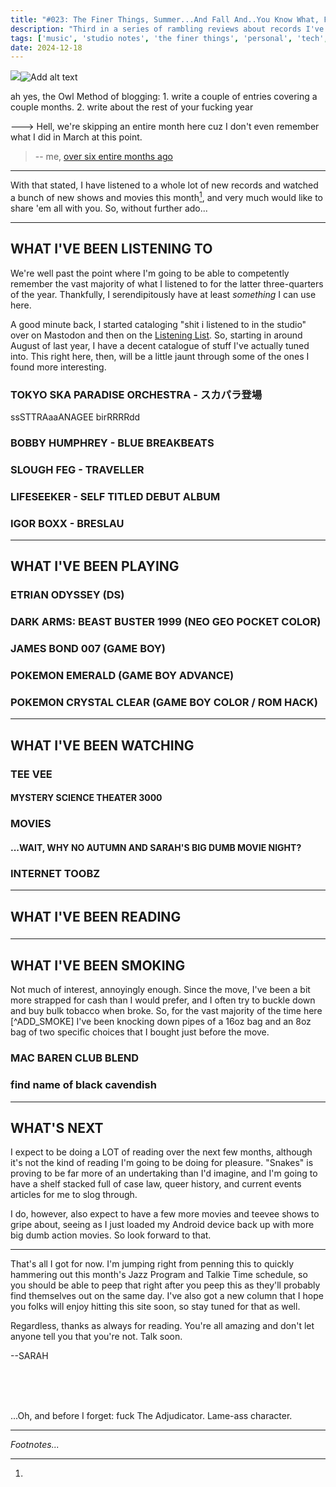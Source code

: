```yaml
---
title: "#023: The Finer Things, Summer...And Fall And..You Know What, Fuck it. Let's Just Call It The Rest Of 2023."
description: "Third in a series of rambling reviews about records I've listened to, games I've played, books and movies I've enjoyed, and pipe tobaccos I've smoked. Yeah, yeah, I know the last one was in, like, May. It's been a weird fuckin' year, man. Buckle in; we've got a lot of ground to cover." 
tags: ['music', 'studio notes', 'the finer things', 'personal', 'tech', 'luckless games', 'our lady maven', 'blogpost']
date: 2024-12-18
---
```



<div class="floatcenter caption">
  <p><img tabindex=1 src="/blog/0022/01.png" /><span class="f"><img src="/blog/0022/01.png" alt="Add alt text"/></span></p>
  <p> ah yes, the Owl Method of blogging: 1. write a couple of entries covering a couple months. 2. write about the rest of your fucking year </p>
</div>

---> Hell, we're skipping an entire month here cuz I don't even remember what I did in March at this point.  
> -- me, [over six entire months ago](https://truckstop.coffee/post/0011/)

---

With that stated, I have listened to a whole lot of new records and watched a bunch of new shows and movies this month[^1], and very much would like to share 'em all with you. So, without further ado...

---

## WHAT I'VE BEEN LISTENING TO

We're well past the point where I'm going to be able to competently remember the vast majority of what I listened to for the latter three-quarters of the year. Thankfully, I serendipitously have at least *something* I can use here.

A good minute back, I started cataloging "shit i listened to in the studio" over on Mastodon and then on the [Listening List](/post/mist_listen). So, starting in around August of last year, I have a decent catalogue of stuff I've actually tuned into. This right here, then, will be a little jaunt through some of the ones I found more interesting.

### TOKYO SKA PARADISE ORCHESTRA - スカパラ登場

ssSTTRAaaANAGEE birRRRRdd 

### BOBBY HUMPHREY - BLUE BREAKBEATS

### SLOUGH FEG - TRAVELLER

### LIFESEEKER - SELF TITLED DEBUT ALBUM

### IGOR BOXX - BRESLAU



---

## WHAT I'VE BEEN PLAYING

### ETRIAN ODYSSEY (DS)

### DARK ARMS: BEAST BUSTER 1999 (NEO GEO POCKET COLOR) 

### JAMES BOND 007 (GAME BOY)

### POKEMON EMERALD (GAME BOY ADVANCE)

### POKEMON CRYSTAL CLEAR (GAME BOY COLOR / ROM HACK)

---

## WHAT I'VE BEEN WATCHING

### TEE VEE

#### MYSTERY SCIENCE THEATER 3000

#### 


### MOVIES


####

#### ...WAIT, WHY NO AUTUMN AND SARAH'S BIG DUMB MOVIE NIGHT?

### INTERNET TOOBZ

---

## WHAT I'VE BEEN READING

### 

---

## WHAT I'VE BEEN SMOKING

Not much of interest, annoyingly enough. Since the move, I've been a bit more strapped for cash than I would prefer, and I often try to buckle down and buy bulk tobacco when broke. So, for the vast majority of the time here [^ADD_SMOKE] I've been knocking down pipes of a 16oz bag and an 8oz bag of two specific choices that I bought just before the move.

### MAC BAREN CLUB BLEND

### find name of black cavendish 

---

## WHAT'S NEXT

I expect to be doing a LOT of reading over the next few months, although it's not the kind of reading I'm going to be doing for pleasure. "Snakes" is proving to be far more of an undertaking than I'd imagine, and I'm going to have a shelf stacked full of case law, queer history, and current events articles for me to slog through. 

I do, however, also expect to have a few more movies and teevee shows to gripe about, seeing as I just loaded my Android device back up with more big dumb action movies. So look forward to that. 

---

That's all I got for now. I'm jumping right from penning this to quickly hammering out this month's Jazz Program and Talkie Time schedule, so you should be able to peep that right after you peep this as they'll probably find themselves out on the same day. I've also got a new column that I hope you folks will enjoy hitting this site soon, so stay tuned for that as well. 

Regardless, thanks as always for reading. You're all amazing and don't let anyone tell you that you're not. Talk soon.

--SARAH 

<br/>
<br/>
<br/>

...Oh, and before I forget: fuck The Adjudicator. Lame-ass character.

---

*Footnotes...*

[^1]: 

[^ADD-SMOKE]: When I say "for the most part" I mean at some point during the move I found a multiple-year old jar of what I think is "Smoker's Choice" bourbon pipe tobacco. For the uninitiated, willingly buying "Smoker's Choice" is basically the equivalent to willingly purchasing Keystone Ice (which I also have been known to do in my more miserable and destitute seasons)--it'll get the job done, sure, but you are not going to be happy about it. Add two years of being stuck in a jar with no humidity...yeah. I've been trying to hit that shit as little as humanly possible.